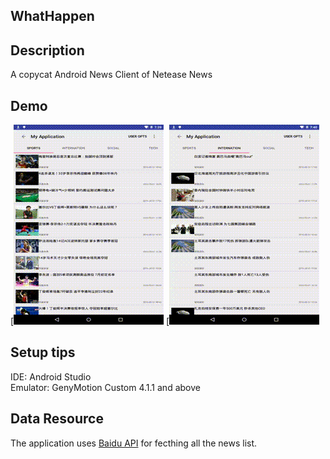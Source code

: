 ## WhatHappen
## Description

A copycat Android News Client of Netease News

## Demo

[![main window](art/main.gif)
[![menu window](art/menu.gif)

## Setup tips

IDE: Android Studio<br>
Emulator: GenyMotion Custom 4.1.1 and above

## Data Resource

The application uses [Baidu API](http://apistore.baidu.com/) for fecthing all the news list.



